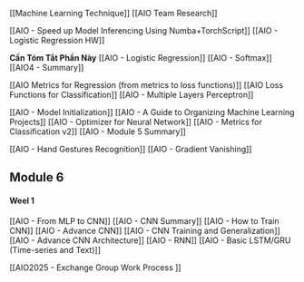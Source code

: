 [[Machine Learning Technique]]
[[AIO Team Research]]


[[AIO - Speed up Model Inferencing Using Numba+TorchScript]]
[[AIO - Logistic Regression HW]]

**Cần Tóm Tắt Phần Này**
[[AIO - Logistic Regression]]
[[AIO - Softmax]]
[[AIO4 - Summary]]

[[AIO Metrics for Regression (from metrics to loss functions)]]
[[AIO Loss Functions for Classification]]
[[AIO - Multiple Layers Perceptron]]

[[AIO - Model Initialization]] 
[[AIO - A Guide to Organizing Machine Learning Projects]]
[[AIO - Optimizer for Neural Network]]
[[AIO - Metrics for Classification v2]]
[[AIO - Module 5 Summary]]

[[AIO - Hand Gestures Recognition]]
[[AIO - Gradient Vanishing]]

## Module 6 
#### Weel 1
[[AIO - From MLP to CNN]]
[[AIO - CNN Summary]]
[[AIO - How to Train CNN]]
[[AIO - Advance CNN]]
[[AIO - CNN Training and Generalization]]
[[AIO - Advance CNN Architecture]]
[[AIO - RNN]]
[[AIO - Basic LSTM/GRU (Time-series and Text)]]

[[AIO2025 - Exchange Group Work Process ]]